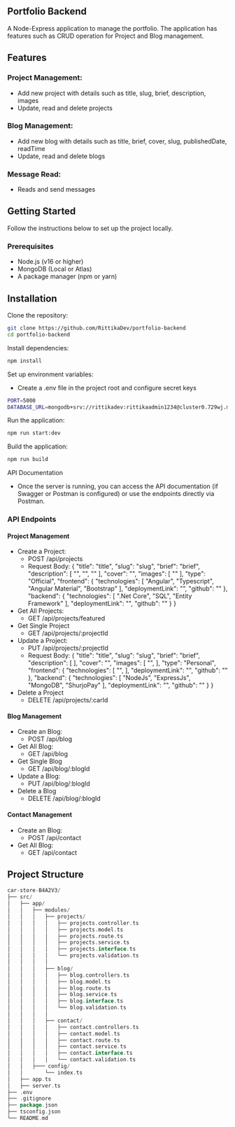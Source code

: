 ## Portfolio Backend

A Node-Express application to manage the portfolio. The application has features such as CRUD operation for Project and Blog management.

## Features

### Project Management:

- Add new project with details such as title, slug, brief, description, images
- Update, read and delete projects

### Blog Management:

- Add new blog with details such as title, brief, cover, slug, publishedDate, readTime
- Update, read and delete blogs

### Message Read:

- Reads and send messages

## Getting Started

Follow the instructions below to set up the project locally.

### Prerequisites

- Node.js (v16 or higher)
- MongoDB (Local or Atlas)
- A package manager (npm or yarn)

## Installation

Clone the repository:

```bash
git clone https://github.com/RittikaDev/portfolio-backend
cd portfolio-backend
```

Install dependencies:

```bash
npm install
```

Set up environment variables:

- Create a .env file in the project root and configure secret keys

```bash
PORT=5000
DATABASE_URL=mongodb+srv://rittikadev:rittikaadmin1234@cluster0.729wj.mongodb.net/assignment-two?retryWrites=true&w=majority&appName=Cluster0
```

Run the application:

```bash
npm run start:dev
```

Build the application:

```bash
npm run build
```

API Documentation

- Once the server is running, you can access the API documentation (if Swagger or Postman is configured) or use the endpoints directly via Postman.

### API Endpoints

#### Project Management

- Create a Project:
  - POST /api/projects
  - Request Body: {
    "title": "title",
    "slug": "slug",
    "brief": "brief",
    "description": [
    "",
    "",
    ""
    ],
    "cover": "",
    "images": [
    ""
    ],
    "type": "Official",
    "frontend": {
    "technologies": [
    "Angular",
    "Typescript",
    "Angular Material",
    "Bootstrap"
    ],
    "deploymentLink": "",
    "github": ""
    },
    "backend": {
    "technologies": [
    ".Net Core",
    "SQL",
    "Entity Framework"
    ],
    "deploymentLink": "",
    "github": ""
    }
    }
- Get All Projects:
  - GET /api/projects/featured
- Get Single Project
  - GET /api/projects/:projectId
- Update a Project:
  - PUT /api/projects/:projectId
  - Request Body: {
    "title": "title",
    "slug": "slug",
    "brief": "brief",
    "description": [
    ],
    "cover": "",
    "images": [
    "",
    ],
    "type": "Personal",
    "frontend": {
    "technologies": [
    "",
    ],
    "deploymentLink": "",
    "github": ""
    },
    "backend": {
    "technologies": [
    "NodeJs",
    "ExpressJs",
    "MongoDB", "ShurjoPay"
    ],
    "deploymentLink": "",
    "github": ""
    }
    }
- Delete a Project
  - DELETE /api/projects/:carId

#### Blog Management

- Create an Blog:
  - POST /api/blog
- Get All Blog:
  - GET /api/blog
- Get Single Blog
  - GET /api/blog/:blogId
- Update a Blog:
  - PUT /api/blog/:blogId
- Delete a Blog
  - DELETE /api/blog/:blogId

#### Contact Management

- Create an Blog:
  - POST /api/contact
- Get All Blog:
  - GET /api/contact

## Project Structure

```go
car-store-B4A2V3/
├── src/
│   ├── app/
│   │   ├── modules/
│   │   │   ├── projects/
│   │   │   │   ├── projects.controller.ts
│   │   │   │   ├── projects.model.ts
│   │   │   │   ├── projects.route.ts
│   │   │   │   ├── projects.service.ts
│   │   │   │   ├── projects.interface.ts
│   │   │   │   └── projects.validation.ts
│   │   │   │
│   │   │   ├── blog/
│   │   │   │   ├── blog.controllers.ts
│   │   │   │   ├── blog.model.ts
│   │   │   │   ├── blog.route.ts
│   │   │   │   ├── blog.service.ts
│   │   │   │   ├── blog.interface.ts
│   │   │   │   └── blog.validation.ts
│   │   │   │
│   │   │   ├── contact/
│   │   │   │   ├── contact.controllers.ts
│   │   │   │   ├── contact.model.ts
│   │   │   │   ├── contact.route.ts
│   │   │   │   ├── contact.service.ts
│   │   │   │   ├── contact.interface.ts
│   │   │   │   └── contact.validation.ts
│   │   ├─── config/
│   │       └── index.ts
│   ├── app.ts
│   ├── server.ts
├── .env
├── .gitignore
├── package.json
├── tsconfig.json
└── README.md
```
